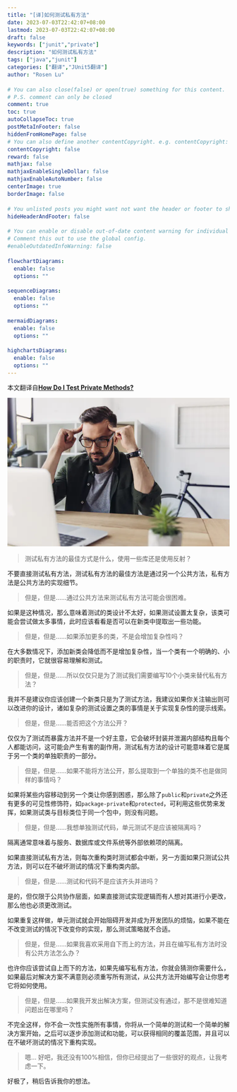 ```yaml
---
title: "[译]如何测试私有方法"
date: 2023-07-03T22:42:07+08:00
lastmod: 2023-07-03T22:42:07+08:00
draft: false
keywords: ["junit","private"]
description: "如何测试私有方法"
tags: ["java","junit"]
categories: ["翻译","JUnit5翻译"]
author: "Rosen Lu"

# You can also close(false) or open(true) something for this content.
# P.S. comment can only be closed
comment: true
toc: true
autoCollapseToc: true
postMetaInFooter: false
hiddenFromHomePage: false
# You can also define another contentCopyright. e.g. contentCopyright: "This is another copyright."
contentCopyright: false
reward: false
mathjax: false
mathjaxEnableSingleDollar: false
mathjaxEnableAutoNumber: false
centerImage: true
borderImage: false

# You unlisted posts you might want not want the header or footer to show
hideHeaderAndFooter: false

# You can enable or disable out-of-date content warning for individual post.
# Comment this out to use the global config.
#enableOutdatedInfoWarning: false

flowchartDiagrams:
  enable: false
  options: ""

sequenceDiagrams: 
  enable: false
  options: ""

mermaidDiagrams: 
  enable: false
  options: ""

highchartsDiagrams: 
  enable: false
  options: ""
---
```


本文翻译自[**How Do I Test Private Methods?**](https://www.arhohuttunen.com/testing-private-methods/)

<!--more-->

![Man With Laptop](/blog_img/translate/junit5/testing-private-methods/man-using-laptop.webp "Man With Laptop") 

> 测试私有方法的最佳方式是什么，使用一些库还是使用反射？

不要直接测试私有方法，测试私有方法的最佳方法是通过另一个公共方法，私有方法是公共方法的实现细节。

> 但是，但是……通过公共方法来测试私有方法可能会很困难。

如果是这种情况，那么意味着测试的类设计不太好，如果测试设置太复杂，该类可能会尝试做太多事情，此时应该看看是否可以在新类中提取出一些功能。

> 但是，但是……如果添加更多的类，不是会增加复杂性吗？

在大多数情况下，添加新类会降低而不是增加复杂性，当一个类有一个明确的、小的职责时，它就很容易理解和测试。

> 但是，但是……所以仅仅只是为了测试我们需要编写10个小类来替代私有方法？

我并不是建议你应该创建一个新类只是为了测试方法，我建议如果你关注输出则可以改进你的设计，诸如复杂的测试设置之类的事情是关于实现复杂性的提示线索。

> 但是，但是……能否把这个方法公开？

仅仅为了测试而暴露方法并不是一个好主意，它会破坏封装并泄漏内部结构且每个人都能访问，这可能会产生有害的副作用，测试私有方法的设计可能意味着它是属于另一个类的单独职责的一部分。

> 但是，但是……如果不能将方法公开，那么提取到一个单独的类不也是做同样的事情吗？

如果将某些内容移动到另一个类让你感到困惑，那么除了`public`和`private`之外还有更多的可见性修饰符，如`package-private`和`protected`，可利用这些优势来发挥，如果测试类与目标类位于同一个包中，则没有问题。

> 但是，但是……我想单独测试代码，单元测试不是应该被隔离吗？

隔离通常意味着与服务、数据库或文件系统等外部依赖项的隔离。

如果直接测试私有方法，则每次重构类时测试都会中断，另一方面如果只测试公共方法，则可以在不破坏测试的情况下重构类内部。

> 但是，但是……测试和代码不是应该齐头并进吗？

是的，但仅限于公共协作层面，如果直接测试实现逻辑而有人想对其进行小更改，那么他也必须更改测试。

如果重复这样做，单元测试就会开始阻碍开发并成为开发团队的烦恼，如果不能在不改变测试的情况下改变你的实现，那么测试策略就不合适。

> 但是，但是……如果我喜欢采用自下而上的方法，并且在编写私有方法时没有公共方法怎么办？

也许你应该尝试自上而下的方法，如果先编写私有方法，你就会猜测你需要什么，如果最后对解决方案不满意则必须重写所有测试，从公共方法开始编写会让你思考它将如何使用。

> 但是，但是……如果我开发出解决方案，但测试没有通过，那不是很难知道问题出在哪里吗？

不完全这样，你不会一次性实施所有事情，你将从一个简单的测试和一个简单的解决方案开始，之后可以逐步添加测试和功能，可以获得相同的覆盖范围，并且可以在不破坏测试的情况下重构实现。

> 嗯... 好吧，我还没有100%相信，但你已经提出了一些很好的观点，让我考虑一下。

好极了，稍后告诉我你的想法。